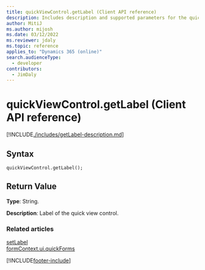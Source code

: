 ```yaml
---
title: quickViewControl.getLabel (Client API reference)
description: Includes description and supported parameters for the quickViewControl.getLabel method.
author: MitiJ
ms.author: mijosh
ms.date: 03/12/2022
ms.reviewer: jdaly
ms.topic: reference
applies_to: "Dynamics 365 (online)"
search.audienceType: 
  - developer
contributors:
  - JimDaly
---
```

# quickViewControl.getLabel (Client API reference)

[!INCLUDE[./includes/getLabel-description.md](./includes/getLabel-description.md)]

## Syntax

`quickViewControl.getLabel();`

## Return Value

**Type**: String.

**Description**: Label of the quick view control.

### Related articles

[setLabel](setLabel.md)   
[formContext.ui.quickForms](../formContext-ui-quickForms.md)

[!INCLUDE[footer-include](../../../../../includes/footer-banner.md)]
